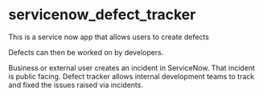 # servicenow_defect_tracker

This is a service now app that allows users to create defects

Defects can then be worked on by developers.

Business or external user creates an incident in ServiceNow. That incident is public facing. Defect tracker allows internal development teams to track
and fixed the issues raised via incidents.
